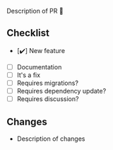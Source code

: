 Description of PR 🥇


## Checklist

- [✔️] New feature
- [ ] Documentation
- [ ] It's a fix
- [ ] Requires migrations?
- [ ] Requires dependency update?
- [ ] Requires discussion?

## Changes
- Description of changes
